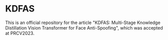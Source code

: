 # KDFAS
This is an official repository for the article "KDFAS: Multi-Stage Knowledge Distillation Vision Transformer for Face Anti-Spoofing", which was accepted at PRCV2023.

